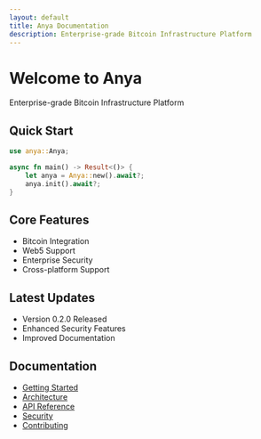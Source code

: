 ```yaml
---
layout: default
title: Anya Documentation
description: Enterprise-grade Bitcoin Infrastructure Platform
---
```


# Welcome to Anya

Enterprise-grade Bitcoin Infrastructure Platform

## Quick Start

```rust
use anya::Anya;

async fn main() -> Result<()> {
    let anya = Anya::new().await?;
    anya.init().await?;
}
```

## Core Features

- Bitcoin Integration
- Web5 Support
- Enterprise Security
- Cross-platform Support

## Latest Updates

- Version 0.2.0 Released
- Enhanced Security Features
- Improved Documentation

## Documentation

- [Getting Started](./getting-started/)
- [Architecture](./architecture/)
- [API Reference](./api/)
- [Security](./security/)
- [Contributing](./contributing/)
